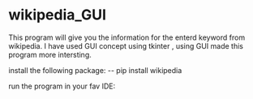 # wikipedia_GUI
This program will give you the information for the enterd keyword from wikipedia.
I have used GUI concept using tkinter , using GUI made this program more intersting.

install the following package:
-- pip install wikipedia

run the program in your fav IDE:

